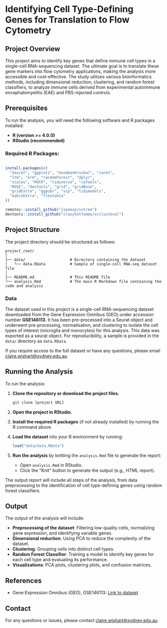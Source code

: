
# Identifying Cell Type-Defining Genes for Translation to Flow Cytometry

## Project Overview

This project aims to identify key genes that define immune cell types in a single-cell RNA-sequencing dataset. The ultimate goal is to translate these gene markers into flow cytometry applications, making the analysis more accessible and cost-effective. The study utilizes various bioinformatics methods, including dimensional reduction, clustering, and random forest classifiers, to analyze immune cells derived from experimental autoimmune encephalomyelitis (EAE) and PBS-injected controls.

## Prerequisites

To run the analysis, you will need the following software and R packages installed:

- **R (version >= 4.0.0)**
- **RStudio (recommended)**

### Required R Packages:

```R

install.packages(c(
  "Seurat", "ggplot2", "GoodmanKruskal", "caret", 
  "ltm", "arm", "randomForest", "dplyr", 
  "scales", "ROCR", "tidyverse", "caTools", 
  "ROSE", "devtools", "grid", "gridBase", 
  "gridExtra", "ggpubr", "vip", "tidymodels", 
  "kableExtra", "flextable"
))

remotes::install_github("jspaezp/sctree")
devtools::install_github("crazyhottommy/scclusteval")

```

## Project Structure

The project directory should be structured as follows:

```plaintext
project_root/
│
├── data/                    # Directory containing the dataset
│   └── data.RData           # Sample of single-cell RNA-seq dataset file
│
├── README.md                # This README file
└── analysis.Rmd             # The main R Markdown file containing the code and analysis
```

### Data

The dataset used in this project is a single-cell RNA-sequencing dataset downloaded from the Gene Expression Omnibus (GEO) under accession number **GSE146113**. It has been pre-processed into a Seurat object and underwent pre-processing, normalisation, and clustering to isolate the cell types of interest (microglia and monocytes) for this analysis. This data was exported as a seurat object. For reproducibility, a sample is provided in the `data/` directory as `data.RData`. 

If you require access to the full dataset or have any questions, please email claire.wishart@sydney.edu.au. 

## Running the Analysis

To run the analysis:

1. **Clone the repository or download the project files.**

   ```bash
   git clone [project URL]
   ```

2. **Open the project in RStudio.**

3. **Install the required R packages** (if not already installed) by running the R command above.

4. **Load the dataset** into your R environment by running:

   ```R
   load("data/data.RData")
   ```

5. **Run the analysis** by knitting the `analysis.Rmd` file to generate the report:

   - Open `analysis.Rmd` in RStudio.
   - Click the "Knit" button to generate the output (e.g., HTML report).

The output report will include all steps of the analysis, from data preprocessing to the identification of cell type-defining genes using random forest classifiers.

## Output

The output of the analysis will include:

- **Preprocessing of the dataset**: Filtering low-quality cells, normalizing gene expression, and identifying variable genes.
- **Dimensional reduction**: Using PCA to reduce the complexity of the dataset.
- **Clustering**: Grouping cells into distinct cell types.
- **Random Forest Classifier**: Training a model to identify key genes for each cell type and evaluating its performance.
- **Visualizations**: PCA plots, clustering plots, and confusion matrices.

## References

- Gene Expression Omnibus (GEO), GSE146113: [Link to dataset](https://www.ncbi.nlm.nih.gov/geo/query/acc.cgi?acc=GSE146113)

## Contact

For any questions or issues, please contact claire.wishart@sydney.edu.au.
